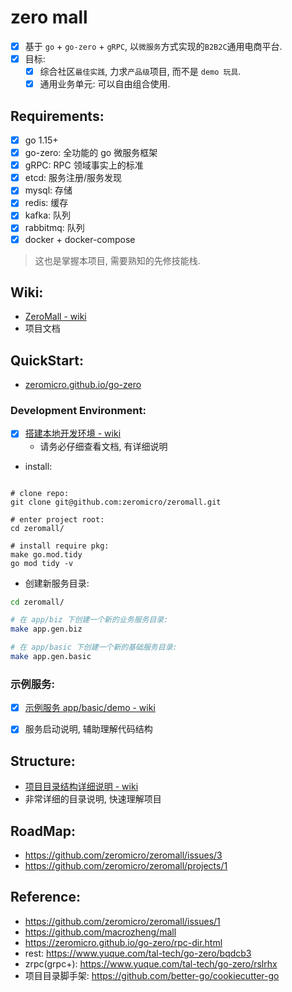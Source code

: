 
# zero mall

- [x] 基于 `go` + `go-zero` + `gRPC`, 以`微服务`方式实现的`B2B2C`通用电商平台.
- [x] 目标:
    - [x] 综合社区`最佳实践`, 力求`产品级`项目, 而不是 `demo 玩具`.
    - [x] 通用业务单元: 可以自由组合使用.

## Requirements:

- [x] go 1.15+
- [x] go-zero: 全功能的 go 微服务框架
- [x] gRPC: RPC 领域事实上的标准
- [x] etcd: 服务注册/服务发现
- [x] mysql: 存储
- [x] redis: 缓存
- [x] kafka: 队列
- [x] rabbitmq: 队列
- [x] docker + docker-compose

> 这也是掌握本项目, 需要熟知的先修技能栈.

## Wiki:

- [ZeroMall - wiki](https://github.com/zeromicro/zeromall/wiki)
- 项目文档

## QuickStart:

- [zeromicro.github.io/go-zero](https://zeromicro.github.io/go-zero)


### Development Environment:

- [x] [搭建本地开发环境 - wiki](https://github.com/zeromicro/zeromall/wiki/setup-development)
    - 请务必仔细查看文档, 有详细说明

- install:

```

# clone repo:
git clone git@github.com:zeromicro/zeromall.git

# enter project root:
cd zeromall/

# install require pkg:
make go.mod.tidy
go mod tidy -v

```

- 创建新服务目录:

```bash
cd zeromall/

# 在 app/biz 下创建一个新的业务服务目录:
make app.gen.biz

# 在 app/basic 下创建一个新的基础服务目录:
make app.gen.basic
```


### 示例服务:

- [x] [示例服务 app/basic/demo - wiki](https://github.com/zeromicro/zeromall/wiki/demo-service)
- [x] 服务启动说明, 辅助理解代码结构


## Structure:

- [项目目录结构详细说明 - wiki](https://github.com/zeromicro/zeromall/wiki/project-structure)
- 非常详细的目录说明, 快速理解项目


## RoadMap:

- https://github.com/zeromicro/zeromall/issues/3
- https://github.com/zeromicro/zeromall/projects/1


## Reference:


- https://github.com/zeromicro/zeromall/issues/1
- https://github.com/macrozheng/mall
- https://zeromicro.github.io/go-zero/rpc-dir.html
- rest: https://www.yuque.com/tal-tech/go-zero/bqdcb3
- zrpc(grpc+): https://www.yuque.com/tal-tech/go-zero/rslrhx
- 项目目录脚手架: https://github.com/better-go/cookiecutter-go
